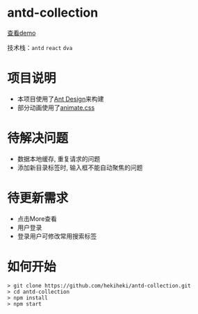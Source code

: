 # antd-collection 

[查看demo](http://www.hekibun.com/collection)

技术栈：`antd` `react` `dva`

# 项目说明

* 本项目使用了[Ant Design](https://ant.design/index-cn)来构建
* 部分动画使用了[animate.css](https://daneden.github.io/animate.css/)

# 待解决问题

* 数据本地缓存, 重复请求的问题
* 添加新目录标签时, 输入框不能自动聚焦的问题

# 待更新需求

* 点击More查看
* 用户登录
* 登录用户可修改常用搜索标签

# 如何开始

	> git clone https://github.com/hekiheki/antd-collection.git  
	> cd antd-collection  
	> npm install  
	> npm start
